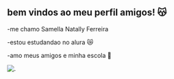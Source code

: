 ## bem vindos ao meu perfil amigos! 😽

-me chamo Samella Natally Ferreira 

-estou estudandao no alura 😿

-amo meus amigos e minha escola 🥰


![.](https://files.tecnoblog.net/wp-content/uploads/2015/03/8551.gif)
